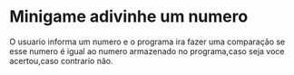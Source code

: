 # Minigame adivinhe um numero
O usuario informa um numero e  o programa ira fazer uma comparação
se esse numero é igual ao numero  armazenado no programa,caso seja voce acertou,caso contrario 
não.
